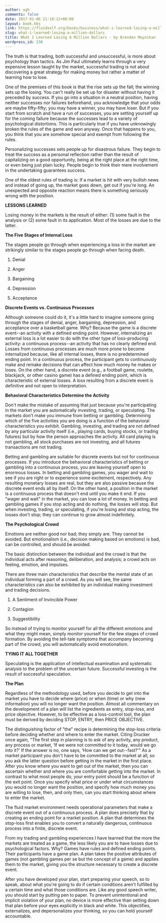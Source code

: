 ```yaml
---
author: ugh
comments: false
date: 2017-01-06 21:18:12+00:00
layout: book.hbs
link: https://fluidself.org/books/business/what-i-learned-losing-a-million-dollars/
slug: what-i-learned-losing-a-million-dollars
title: What I Learned Losing A Million Dollars - by Brendan Moynihan
wordpress_id: 230
---
```


The truth is that trading, both successful and unsuccessful, is more about psychology than tactics. As Jim Paul ultimately learns through a very expensive lesson taught by the market, successful trading is not about discovering a great strategy for making money but rather a matter of learning how to lose.

One of the premises of this book is that the rise sets up the fall; the winning sets up the losing. You can't really be set up for disaster without having it preceded by success. If you go into a situation in a neutral position, having neither successes nor failures beforehand, you acknowledge that your odds are maybe fifty-fifty; you may have a winner, you may have loser. But if you start from scratch and have a run of successes, you are setting yourself up for the coming failure because the successes lead to a variety of psychological distortions. This is particularly true if you have unknowingly broken the rules of the game and won anyway. Once that happens to you, you think that you are somehow special and exempt from following the rules.

Personalizing successes sets people up for disastrous failure. They begin to treat the success as a personal reflection rather than the result of capitalizing on a good opportunity, being at the right place at the right time, or even being just plain lucky. People begin to think their mere involvement in the undertaking guarantees success.

One of the oldest rules of trading is: If a market is hit with very bullish news and instead of going up, the market goes down, get out if you're long. An unexpected and opposite reaction means there is something seriously wrong with the position.

**LESSONS LEARNED**

Losing money in the markets is the result of either: (1) some fault in the analysis or (2) some fault in its application. Most of the losses are due to the latter.

**The Five Stages of Internal Loss**

The stages people go through when experiencing a loss in the market are strikingly similar to the stages people go through when facing death.

1.  Denial

2.  Anger

3.  Bargaining

4.  Depression

5.  Acceptance

**Discrete Events vs. Continuous Processes**

Although someone could do it, it's a little hard to imagine someone going through the stages of denial, anger, bargaining, depression, and acceptance over a basketball game. Why? Because the game is a discrete event--an activity with a defined ending point. However, internalizing an external loss is a lot easier to do with the other type of loss-producing activity: a continuous process--an activity that has no clearly defined end. Losses from continuous processes are much more prone to become internalized because, like all internal losses, there is no predetermined ending point. In a continuous process, the participant gets to continuously make and remake decisions that can affect how much money he makes or loses. On the other hand, a discrete event (e.g., a football game, roulette, blackjack, or other casino game) has a defined ending point, which is characteristic of external losses. A loss resulting from a discrete event is definitive and not open to interpretation.

**Behavioral Characteristics Determine the Activity**

Don't make the mistake of assuming that just because you're participating in the market you are automatically investing, trading, or speculating. The markets don't make you immune from betting or gambling. Determining which of the five activities you are doing is a function of the behavioral characteristics you exhibit. Gambling, investing, and trading are not defined by any particular activity itself (i.e., playing cards, buying stocks, or trading futures) but by how the person approaches the activity. All card playing is not gambling, all stock purchases are not investing, and all futures transactions are not trading.

Betting and gambling are suitable for discrete events but not for continuous processes. If you introduce the behavioral characteristics of betting or gambling into a continuous process, you are leaving yourself open to enormous losses. In betting and gambling games, you wager and wait to see if you are right or to experience some excitement, respectively. Any resulting monetary losses are real, but they are also passive because the discrete event ends all by itself. On the other hand, a position in the market is a continuous process that doesn't end until you make it end. If you "wager and wait" in the market, you can lose a lot of money. In betting and gambling games if you stop acting and do nothing, the losses will stop. But when investing, trading, or speculating, if you're losing and stop acting, the losses don't stop; they can continue to grow almost indefinitely.

**The Psychological Crowd**

Emotions are neither good nor bad; they simply are. They cannot be avoided. But emotionalism (i.e., decision making based on emotions) is bad, can be controlled, and should be avoided.

The basic distinction between the individual and the crowd is that the individual acts after reasoning, deliberation, and analysis; a crowd acts on feeling, emotion, and impulses.

There are three main characteristics that describe the mental state of an individual forming a part of a crowd. As you will see, the same characteristics can also be exhibited by an individual making investment and trading decisions.

1.  A Sentiment of Invincible Power

2.  Contagion

3.  Suggestibility

So instead of trying to monitor yourself for all the different emotions and what they might mean, simply monitor yourself for the few stages of crowd formation. By avoiding the tell-tale symptoms that accompany becoming part of the crowd, you will automatically avoid emotionalism.

**TYING IT ALL TOGETHER**

Speculating is the application of intellectual examination and systematic analysis to the problem of the uncertain future. Successful investing is the result of successful speculation.

**The Plan**

Regardless of the methodology used, before you decide to get into the market you have to decide where (price) or when (time) or why (new information) you will no longer want the position. Almost all commentary on the development of a plan will list the ingredients as entry, stop-loss, and price objective. However, to be effective as a loss-control tool, the plan must be derived by deciding STOP, ENTRY, then PRICE OBJECTIVE.

The distinguishing factor of "the" recipe is determining the stop-loss criteria before deciding whether and where to enter the market. Citing Drucker once again, "The first step in planning is to ask of any activity, any product, any process or market, ‘If we were not committed to it today, would we go into it?' If the answer is no, one says, ‘How can we get out--fast?'" As a market participant you don't have to be committed to the market at all, so you ask the latter question before getting in the market in the first place. After you know where you want to get out of the market, then you can ascertain whether and where you are comfortable getting into the market. In contrast to what most people do, your entry point should be a function of the exit point. Once you specify what price or under what circumstances you would no longer want the position, and specify how much money you are willing to lose, then, and only then, can you start thinking about where to enter the market.

The fluid market environment needs operational parameters that make a discrete event out of a continuous process. A plan does precisely that by creating an ending point for a market position. A plan that determines the stop-loss first enables you to convert a naturally dangerous, continuous process into a finite, discrete event.

From my trading and gambling experiences I have learned that the more the markets are treated as a game, the less likely you are to have losses due to psychological factors. Why? Games have rules and defined ending points. Their participants have a game plan. A plan takes the positive attributes of games (not gambling games per se but the concept of a game) and applies them to the market, giving you the structure necessary to create a discrete event.

After you have developed your plan, start preparing your speech, so to speak, about what you're going to do if certain conditions aren't fulfilled by a certain time and what those conditions are. Like any good speech writer, you should start by putting pen to paper. To prevent unintentional and implicit violation of your plan, no device is more effective than setting down that plan before your eyes explicitly in black and white. This objectifies, externalizes, and depersonalizes your thinking, so you can hold yourself accountable.
